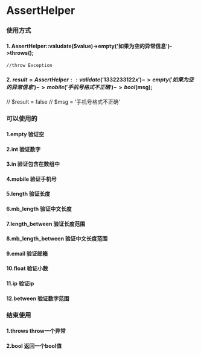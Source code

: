 # AssertHelper

### 使用方式
#### 1. AssertHelper::valudate($value)->empty('如果为空的异常信息')->throws();
    //throw Exception
#### 2. $result = AssertHelper::validate('1332233122x')->empty('如果为空的异常信息')->mobile('手机号格式不正确')->bool($msg);
   // $result = false
   // $msg = '手机号格式不正确'

### 可以使用的

#### 1.empty 验证空
#### 2.int 验证数字
#### 3.in 验证包含在数组中
#### 4.mobile 验证手机号
#### 5.length 验证长度
#### 6.mb_length 验证中文长度
#### 7.length_between 验证长度范围
#### 8.mb_length_between 验证中文长度范围
#### 9.email 验证邮箱
#### 10.float 验证小数
#### 11.ip 验证ip
#### 12.between 验证数字范围

### 结束使用

#### 1.throws throw一个异常
#### 2.bool 返回一个bool值
